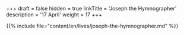 +++
draft = false
hidden = true
linkTitle = 'Joseph the Hymnographer'
description = '17 April'
weight = 17
+++

{{% include file="content/en/lives/joseph-the-hymnographer.md" %}}
